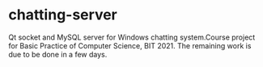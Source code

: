 # chatting-server
Qt socket and MySQL server for Windows chatting system.Course project for Basic Practice of Computer Science, BIT 2021.
The remaining work is due to be done in a few days.
